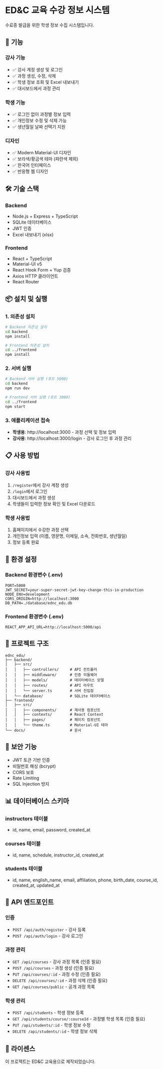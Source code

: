 # ED&C 교육 수강 정보 시스템

수료증 발급을 위한 학생 정보 수집 시스템입니다.

## 🚀 기능

### 강사 기능
- ✅ 강사 계정 생성 및 로그인
- ✅ 과정 생성, 수정, 삭제
- ✅ 학생 정보 조회 및 Excel 내보내기
- ✅ 대시보드에서 과정 관리

### 학생 기능  
- ✅ 로그인 없이 과정별 정보 입력
- ✅ 개인정보 수정 및 삭제 가능
- ✅ 생년월일 날짜 선택기 지원

### 디자인
- ✅ Modern Material-UI 디자인
- ✅ 보라색/황금색 테마 (파란색 제외)
- ✅ 한국어 인터페이스
- ✅ 반응형 웹 디자인

## 🛠 기술 스택

### Backend
- Node.js + Express + TypeScript
- SQLite 데이터베이스
- JWT 인증
- Excel 내보내기 (xlsx)

### Frontend  
- React + TypeScript
- Material-UI v5
- React Hook Form + Yup 검증
- Axios HTTP 클라이언트
- React Router

## 📦 설치 및 실행

### 1. 의존성 설치

```bash
# Backend 의존성 설치
cd backend
npm install

# Frontend 의존성 설치  
cd ../frontend
npm install
```

### 2. 서버 실행

```bash
# Backend 서버 실행 (포트 5000)
cd backend
npm run dev

# Frontend 서버 실행 (포트 3000)
cd ../frontend  
npm start
```

### 3. 애플리케이션 접속

- **학생용**: http://localhost:3000 - 과정 선택 및 정보 입력
- **강사용**: http://localhost:3000/login - 강사 로그인 후 과정 관리

## 📋 사용 방법

### 강사 사용법
1. `/register`에서 강사 계정 생성
2. `/login`에서 로그인
3. 대시보드에서 과정 생성
4. 학생들이 입력한 정보 확인 및 Excel 다운로드

### 학생 사용법
1. 홈페이지에서 수강한 과정 선택
2. 개인정보 입력 (이름, 영문명, 이메일, 소속, 전화번호, 생년월일)
3. 정보 등록 완료

## 🔧 환경 설정

### Backend 환경변수 (.env)
```
PORT=5000
JWT_SECRET=your-super-secret-jwt-key-change-this-in-production
NODE_ENV=development
CORS_ORIGIN=http://localhost:3000
DB_PATH=./database/ednc_edu.db
```

### Frontend 환경변수 (.env)
```
REACT_APP_API_URL=http://localhost:5000/api
```

## 📁 프로젝트 구조

```
ednc_edu/
├── backend/
│   ├── src/
│   │   ├── controllers/     # API 컨트롤러
│   │   ├── middleware/      # 인증 미들웨어
│   │   ├── models/          # 데이터베이스 모델
│   │   ├── routes/          # API 라우트
│   │   └── server.ts        # 서버 진입점
│   └── database/            # SQLite 데이터베이스
├── frontend/
│   ├── src/
│   │   ├── components/      # 재사용 컴포넌트
│   │   ├── contexts/        # React Context
│   │   ├── pages/           # 페이지 컴포넌트
│   │   └── theme.ts         # Material-UI 테마
└── docs/                    # 문서
```

## 🔐 보안 기능

- JWT 토큰 기반 인증
- 비밀번호 해싱 (bcrypt)
- CORS 보호
- Rate Limiting
- SQL Injection 방지

## 📊 데이터베이스 스키마

### instructors 테이블
- id, name, email, password, created_at

### courses 테이블  
- id, name, schedule, instructor_id, created_at

### students 테이블
- id, name, english_name, email, affiliation, phone, birth_date, course_id, created_at, updated_at

## 🚦 API 엔드포인트

### 인증
- `POST /api/auth/register` - 강사 등록
- `POST /api/auth/login` - 강사 로그인

### 과정 관리
- `GET /api/courses` - 강사 과정 목록 (인증 필요)
- `POST /api/courses` - 과정 생성 (인증 필요)
- `PUT /api/courses/:id` - 과정 수정 (인증 필요)
- `DELETE /api/courses/:id` - 과정 삭제 (인증 필요)
- `GET /api/courses/public` - 공개 과정 목록

### 학생 관리
- `POST /api/students` - 학생 정보 등록
- `GET /api/students/course/:courseId` - 과정별 학생 목록 (인증 필요)
- `PUT /api/students/:id` - 학생 정보 수정
- `DELETE /api/students/:id` - 학생 정보 삭제

## 📄 라이센스

이 프로젝트는 ED&C 교육용으로 제작되었습니다. 